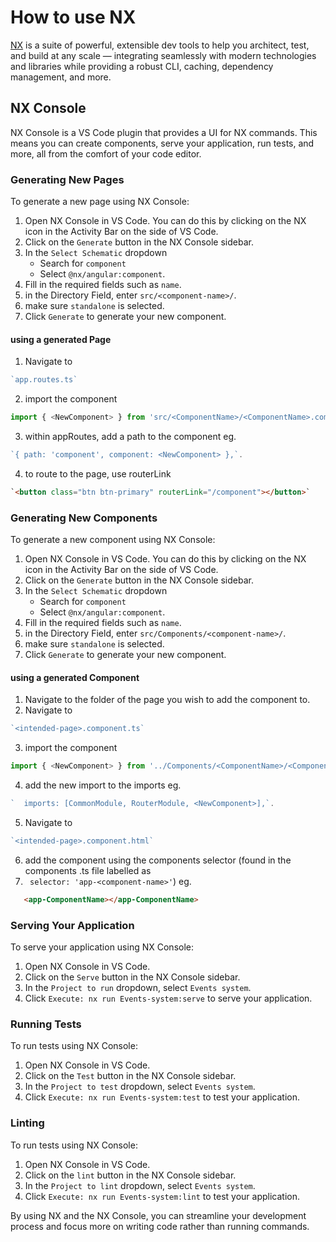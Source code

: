 # How to use NX

[NX](https://nx.dev/) is a suite of powerful, extensible dev tools to help you architect, test, and build at any scale — integrating seamlessly with modern technologies and libraries while providing a robust CLI, caching, dependency management, and more.

## NX Console

NX Console is a VS Code plugin that provides a UI for NX commands. This means you can create components, serve your application, run tests, and more, all from the comfort of your code editor.

### Generating New Pages

To generate a new page using NX Console:

1. Open NX Console in VS Code. You can do this by clicking on the NX icon in the Activity Bar on the side of VS Code.
2. Click on the `Generate` button in the NX Console sidebar.
3. In the `Select Schematic` dropdown 
   - Search for `component`
   - Select `@nx/angular:component`.
4. Fill in the required fields such as `name`.
5. in the Directory Field, enter `src/<component-name>/`.
6. make sure `standalone` is selected.
7. Click `Generate` to generate your new component.
#### using a generated Page
1. Navigate to 
```typescript 
`app.routes.ts`
```
2. import the component 
```typescript 
import { <NewComponent> } from 'src/<ComponentName>/<ComponentName>.component';.
```     
3. within appRoutes, add a path to the component eg. 
```typescript
`{ path: 'component', component: <NewComponent> },`.
```
4. to route to the page, use routerLink
```html 
`<button class="btn btn-primary" routerLink="/component"></button>`
```


### Generating New Components

To generate a new component using NX Console:

1. Open NX Console in VS Code. You can do this by clicking on the NX icon in the Activity Bar on the side of VS Code.
2. Click on the `Generate` button in the NX Console sidebar.
3. In the `Select Schematic` dropdown 
   - Search for `component`
   - Select `@nx/angular:component`.
4. Fill in the required fields such as `name`.
5. in the Directory Field, enter `src/Components/<component-name>/`.
6. make sure `standalone` is selected.
7. Click `Generate` to generate your new component.

#### using a generated Component
1. Navigate to the folder of the page you wish to add the component to.
2. Navigate to 
```typescript 
`<intended-page>.component.ts`
```
3. import the component 
```typescript 
import { <NewComponent> } from '../Components/<ComponentName>/<ComponentName>.component';.
```     
4. add the new import to the imports eg. 
```typescript
`  imports: [CommonModule, RouterModule, <NewComponent>],`.
```
5. Navigate to 
```typescript 
`<intended-page>.component.html`
```
6. add the component using the components selector (found in the components .ts file labelled as 
7. ` selector: 'app-<component-name>'`) eg. 
```html
   <app-ComponentName></app-ComponentName>
```
### Serving Your Application
To serve your application using NX Console:

1. Open NX Console in VS Code.
2. Click on the `Serve` button in the NX Console sidebar.
3. In the `Project to run` dropdown, select `Events system`.
4. Click `Execute: nx run Events-system:serve` to serve your application.

### Running Tests

To run tests using NX Console:

1. Open NX Console in VS Code.
2. Click on the `Test` button in the NX Console sidebar.
3. In the `Project to test` dropdown, select `Events system`.
4. Click `Execute: nx run Events-system:test` to test your application.

### Linting

To run tests using NX Console:

1. Open NX Console in VS Code.
2. Click on the `lint` button in the NX Console sidebar.
3. In the `Project to lint` dropdown, select `Events system`.
4. Click `Execute: nx run Events-system:lint` to test your application.

By using NX and the NX Console, you can streamline your development process and focus more on writing code rather than running commands.